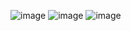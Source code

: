 ![image](https://user-images.githubusercontent.com/82965182/181253388-0acbbc2a-f7c5-4987-a7f1-1e054c108fad.png)
![image](https://user-images.githubusercontent.com/82965182/181253891-ac6b341e-3b17-4289-a8c6-51cf18d76945.png)
![image](https://user-images.githubusercontent.com/82965182/181253966-cb6b04fa-9271-46ca-8f24-1030d7d6cec3.png)
